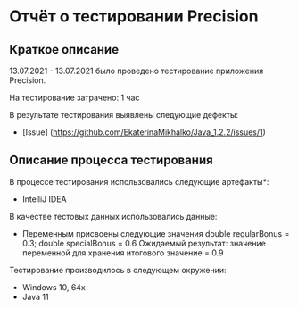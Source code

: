 # Отчёт о тестировании Precision

## Краткое описание

13.07.2021 - 13.07.2021 было проведено тестирование приложения Precision.

На тестирование затрачено: 1 час

В результате тестирования выявлены следующие дефекты:
* [Issue] (https://github.com/EkaterinaMikhalko/Java_1.2.2/issues/1)

## Описание процесса тестирования

В процессе тестирования использовались следующие артефакты*:
* IntelliJ IDEA

В качестве тестовых данных использовались данные:
* Переменным присвоены следующие значения
  double regularBonus = 0.3;
  double specialBonus = 0.6
Ожидаемый результат: значение переменной для хранения итогового значение = 0.9
  
Тестирование производилось в следующем окружении:
* Windows 10, 64x
* Java 11